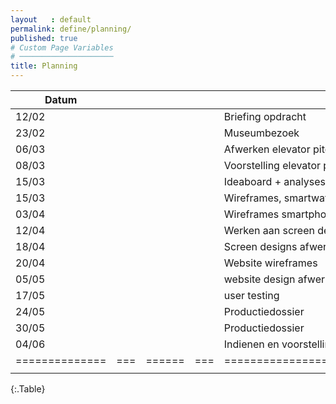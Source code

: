 ```yaml
---
layout   : default
permalink: define/planning/
published: true
# Custom Page Variables
# ─────────────────────
title: Planning
---
```


Datum	      |   |      |   |    Opdracht                                  |
--------------|---|------|---|--------------------------------------------  |
12/02	      |   |      |   |    Briefing opdracht                         |  
23/02	      |   |      |   |    Museumbezoek                              |   
06/03	      |   |      |   |    Afwerken elevator pitch/ Feedback         |
08/03	      |   |      |   |    Voorstelling elevator pitch               |
15/03	      |   |      |   |    Ideaboard + analyses                      |
15/03	      |   |      |   |    Wireframes, smartwatch                    |
03/04	      |   |      |   |    Wireframes smartphone + visual smartwatch |
12/04	      |   |      |   |    Werken aan screen designs                 |
18/04	      |   |      |   |    Screen designs afwerken                   |
20/04	      |   |      |   |    Website wireframes                        |
05/05	      |   |      |   |    website design afwerken                   |
17/05	      |   |      |   |    user testing                              |
24/05	      |   |      |   |    Productiedossier                          |
30/05	      |   |      |   |    Productiedossier                          |
04/06	      |   |      |   |    Indienen en voorstelling opdracht.        | 
==============|===|======|===|============================================  |
              |   |      |   |                                              |
{:.Table}